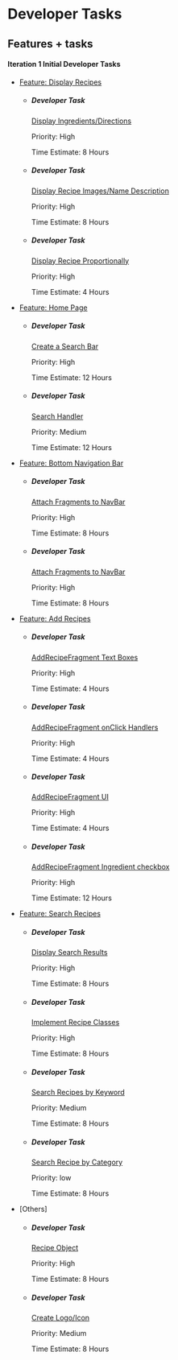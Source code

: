 **Developer Tasks**
==============

Features + tasks
--------

#### Iteration 1 Initial Developer Tasks

*  [Feature: Display Recipes](https://code.cs.umanitoba.ca/comp3350-winter2020/pocketchef-5/issues/10)
    *   ##### Developer Task 
        [Display Ingredients/Directions](https://code.cs.umanitoba.ca/comp3350-winter2020/pocketchef-5/issues/30)
        
        Priority: High

        Time Estimate: 8 Hours
    
	*   ##### Developer Task 
        [Display Recipe Images/Name Description](https://code.cs.umanitoba.ca/comp3350-winter2020/pocketchef-5/issues/31)

        Priority: High

        Time Estimate: 8 Hours
	
	*   ##### Developer Task 
        [Display Recipe Proportionally](https://code.cs.umanitoba.ca/comp3350-winter2020/pocketchef-5/issues/32)
      
        Priority: High

        Time Estimate: 4 Hours
*  [Feature: Home Page](https://code.cs.umanitoba.ca/comp3350-winter2020/pocketchef-5/issues/19)
    *   ##### Developer Task 
        [Create a Search Bar](https://code.cs.umanitoba.ca/comp3350-winter2020/pocketchef-5/issues/22)
    
        Priority: High
        
        Time Estimate: 12 Hours
	
	*   ##### Developer Task 
        [Search Handler](https://code.cs.umanitoba.ca/comp3350-winter2020/pocketchef-5/issues/29)
        
        Priority: Medium
        
        Time Estimate: 12 Hours
*  [Feature: Bottom Navigation Bar](https://code.cs.umanitoba.ca/comp3350-winter2020/pocketchef-5/issues/11)
    *   #####  Developer Task 
        [Attach Fragments to NavBar](https://code.cs.umanitoba.ca/comp3350-winter2020/pocketchef-5/issues/21)
        
        Priority: High
        
        Time Estimate: 8 Hours
	
	*   ##### Developer Task 
        [Attach Fragments to NavBar](https://code.cs.umanitoba.ca/comp3350-winter2020/pocketchef-5/issues/21)
        
        Priority: High
    
        Time Estimate: 8 Hours
*  [Feature: Add Recipes](https://code.cs.umanitoba.ca/comp3350-winter2020/pocketchef-5/issues/2)
    *   ##### Developer Task 
        [AddRecipeFragment Text Boxes](https://code.cs.umanitoba.ca/comp3350-winter2020/pocketchef-5/issues/24)
    
        Priority: High
    
        Time Estimate: 4 Hours
	
	*   ##### Developer Task 
        [AddRecipeFragment onClick Handlers](https://code.cs.umanitoba.ca/comp3350-winter2020/pocketchef-5/issues/25)
    
        Priority: High
    
        Time Estimate: 4 Hours
	
	*   ##### Developer Task 
        [AddRecipeFragment UI](https://code.cs.umanitoba.ca/comp3350-winter2020/pocketchef-5/issues/26)
    
        Priority: High
    
        Time Estimate: 4 Hours
	
	*   ##### Developer Task 
        [AddRecipeFragment Ingredient checkbox](https://code.cs.umanitoba.ca/comp3350-winter2020/pocketchef-5/issues/27)
    
        Priority: High
    
        Time Estimate: 12 Hours
*  [Feature: Search Recipes](https://code.cs.umanitoba.ca/comp3350-winter2020/pocketchef-5/issues/1)	
	*   ##### Developer Task 
        [Display Search Results](https://code.cs.umanitoba.ca/comp3350-winter2020/pocketchef-5/issues/33)
    
        Priority: High
    
        Time Estimate: 8 Hours
	
	*   ##### Developer Task 
	    [Implement Recipe Classes](https://code.cs.umanitoba.ca/comp3350-winter2020/pocketchef-5/issues/34)
    
        Priority: High
    
        Time Estimate: 8 Hours
	
	*   ##### Developer Task 
        [Search Recipes by Keyword](https://code.cs.umanitoba.ca/comp3350-winter2020/pocketchef-5/issues/35)
    
        Priority: Medium
    
        Time Estimate: 8 Hours
	
	*   ##### Developer Task 
        [Search Recipe by Category](https://code.cs.umanitoba.ca/comp3350-winter2020/pocketchef-5/issues/36)
    
        Priority: low
    
        Time Estimate: 8 Hours
*  [Others]
    *   ##### Developer Task 
        [Recipe Object](https://code.cs.umanitoba.ca/comp3350-winter2020/pocketchef-5/issues/23)
    
        Priority: High
    
        Time Estimate: 8 Hours
	
	*   ##### Developer Task 
        [Create Logo/Icon](https://code.cs.umanitoba.ca/comp3350-winter2020/pocketchef-5/issues/20)
    
        Priority: Medium
    
        Time Estimate: 8 Hours